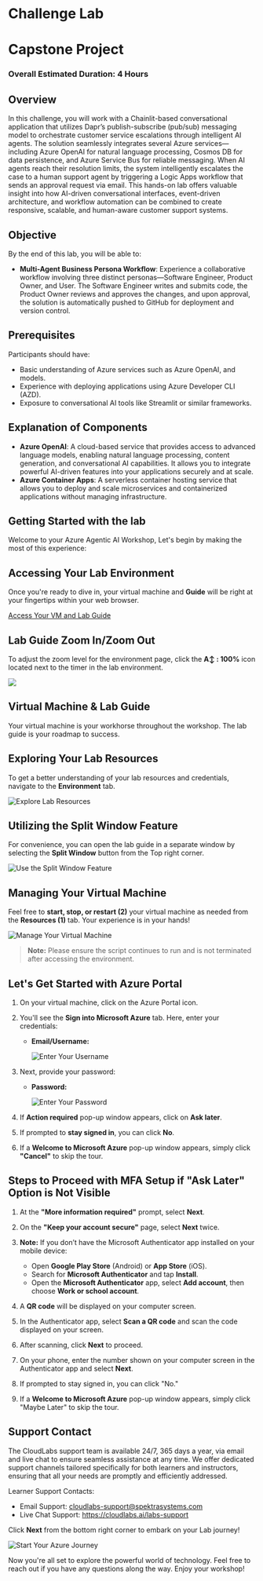 # Challenge Lab

# Capstone Project 

### Overall Estimated Duration: 4 Hours

## Overview

In this challenge, you will work with a Chainlit-based conversational application that utilizes Dapr’s publish-subscribe (pub/sub) messaging model to orchestrate customer service escalations through intelligent AI agents. The solution seamlessly integrates several Azure services—including Azure OpenAI for natural language processing, Cosmos DB for data persistence, and Azure Service Bus for reliable messaging. When AI agents reach their resolution limits, the system intelligently escalates the case to a human support agent by triggering a Logic Apps workflow that sends an approval request via email. This hands-on lab offers valuable insight into how AI-driven conversational interfaces, event-driven architecture, and workflow automation can be combined to create responsive, scalable, and human-aware customer support systems.

## Objective 

By the end of this lab, you will be able to:

- **Multi-Agent Business Persona Workflow**: Experience a collaborative workflow involving three distinct personas—Software Engineer, Product Owner, and User. The Software Engineer writes and submits code, the Product Owner reviews and approves the changes, and upon approval, the solution is automatically pushed to GitHub for deployment and version control.

## Prerequisites

Participants should have:

- Basic understanding of Azure services such as Azure OpenAI, and models.
- Experience with deploying applications using Azure Developer CLI (AZD).
- Exposure to conversational AI tools like Streamlit or similar frameworks.

## Explanation of Components

- **Azure OpenAI**: A cloud-based service that provides access to advanced language models, enabling natural language processing, content generation, and conversational AI capabilities. It allows you to integrate powerful AI-driven features into your applications securely and at scale.
- **Azure Container Apps**: A serverless container hosting service that allows you to deploy and scale microservices and containerized applications without managing infrastructure.

## Getting Started with the lab

Welcome to your Azure Agentic AI Workshop, Let's begin by making the most of this experience:

## Accessing Your Lab Environment

Once you're ready to dive in, your virtual machine and **Guide** will be right at your fingertips within your web browser.

[Access Your VM and Lab Guide](./media/VmImage.png)

## Lab Guide Zoom In/Zoom Out

To adjust the zoom level for the environment page, click the **A↕ : 100%** icon located next to the timer in the lab environment.

![](./media/agg2.png)

## Virtual Machine & Lab Guide

Your virtual machine is your workhorse throughout the workshop. The lab guide is your roadmap to success.

## Exploring Your Lab Resources

To get a better understanding of your lab resources and credentials, navigate to the **Environment** tab.

![Explore Lab Resources](./media/agg3.png)

## Utilizing the Split Window Feature

For convenience, you can open the lab guide in a separate window by selecting the **Split Window** button from the Top right corner.

![Use the Split Window Feature](./media/agg4.png)

## Managing Your Virtual Machine

Feel free to **start, stop, or restart (2)** your virtual machine as needed from the **Resources (1)** tab. Your experience is in your hands!

![Manage Your Virtual Machine](./media/agg5.png)

<!-- ## Lab Duration Extension

1. To extend the duration of the lab, kindly click the **Hourglass** icon in the top right corner of the lab environment.

    ![Manage Your Virtual Machine](./media/media/gext.png)

    >**Note:** You will get the **Hourglass** icon when 10 minutes are remaining in the lab.

2. Click **OK** to extend your lab duration.

   ![Manage Your Virtual Machine](./media/media/gext2.png)

3. If you have not extended the duration prior to when the lab is about to end, a pop-up will appear, giving you the option to extend. Click **OK** to proceed. -->

> **Note:** Please ensure the script continues to run and is not terminated after accessing the environment.

## Let's Get Started with Azure Portal

1. On your virtual machine, click on the Azure Portal icon.
2. You'll see the **Sign into Microsoft Azure** tab. Here, enter your credentials:

   - **Email/Username:** <inject key="AzureAdUserEmail"></inject>

     ![Enter Your Username](./media/gt-5.png)

3. Next, provide your password:

   - **Password:** <inject key="AzureAdUserPassword"></inject>

     ![Enter Your Password](./media/gt-4.png)

4. If **Action required** pop-up window appears, click on **Ask later**.
5. If prompted to **stay signed in**, you can click **No**.
6. If a **Welcome to Microsoft Azure** pop-up window appears, simply click **"Cancel"** to skip the tour.

## Steps to Proceed with MFA Setup if "Ask Later" Option is Not Visible

1. At the **"More information required"** prompt, select **Next**.

1. On the **"Keep your account secure"** page, select **Next** twice.

1. **Note:** If you don’t have the Microsoft Authenticator app installed on your mobile device:

   - Open **Google Play Store** (Android) or **App Store** (iOS).
   - Search for **Microsoft Authenticator** and tap **Install**.
   - Open the **Microsoft Authenticator** app, select **Add account**, then choose **Work or school account**.

1. A **QR code** will be displayed on your computer screen.

1. In the Authenticator app, select **Scan a QR code** and scan the code displayed on your screen.

1. After scanning, click **Next** to proceed.

1. On your phone, enter the number shown on your computer screen in the Authenticator app and select **Next**.
1. If prompted to stay signed in, you can click "No."

1. If a **Welcome to Microsoft Azure** pop-up window appears, simply click "Maybe Later" to skip the tour.

## Support Contact

The CloudLabs support team is available 24/7, 365 days a year, via email and live chat to ensure seamless assistance at any time. We offer dedicated support channels tailored specifically for both learners and instructors, ensuring that all your needs are promptly and efficiently addressed.

Learner Support Contacts:

- Email Support: [cloudlabs-support@spektrasystems.com](mailto:cloudlabs-support@spektrasystems.com)
- Live Chat Support: https://cloudlabs.ai/labs-support

Click **Next** from the bottom right corner to embark on your Lab journey!

![Start Your Azure Journey](./media/agg6.png)

Now you're all set to explore the powerful world of technology. Feel free to reach out if you have any questions along the way. Enjoy your workshop!
